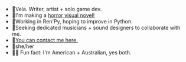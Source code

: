 - 🐍Vela. Writer, artist + solo game dev.
- 🔪I'm making a [horror visual novel!](https://moondisorder.com/portfolio/rubbleandrust/)
- 📝Working in Ren'Py, hoping to improve in Python.
- 🐙Seeking dedicated musicians + sound designers to collaborate with me.
- 📧[You can contact me here.](https://moondisorder.com/contact/)
- 🥀she/her
- 🦘🦌 Fun fact: I'm American + Australian, yes both.
